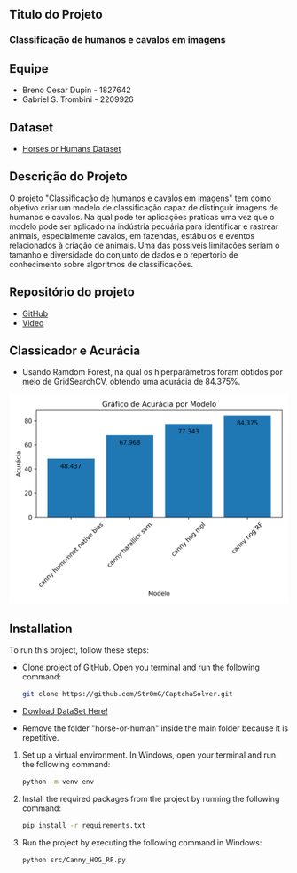 ## Titulo do Projeto

### Classificação de humanos e cavalos em imagens

## Equipe

- Breno Cesar Dupin - 1827642
- Gabriel S. Trombini - 2209926

## Dataset

- [Horses or Humans Dataset](https://www.kaggle.com/sanikamal/horses-or-humans-dataset)

## Descrição do Projeto

O projeto "Classificação de humanos e cavalos em imagens" tem como objetivo criar um modelo de classificação capaz de distinguir imagens de humanos e cavalos. Na qual pode ter aplicações praticas uma vez que o modelo pode ser aplicado na indústria pecuária para identificar e rastrear animais, especialmente cavalos, em fazendas, estábulos e eventos relacionados à criação de animais.
Uma das possiveis limitações seriam o tamanho e diversidade do conjunto de dados e o repertório de conhecimento sobre algoritmos de classificações.

## Repositório do projeto

- [GitHub](https://github.com/Str0mG/HumanVsHorses-CA013IC)
- [Video](https://youtu.be/)

## Classicador e Acurácia

- Usando Ramdom Forest, na qual os hiperparâmetros foram obtidos por meio de GridSearchCV, obtendo uma acurácia de 84.375%.

![Matriz de confusão](https://github.com/Str0mG/HumanVsHorses-CA013IC/blob/main/GraficoAcuracia.png)

## Installation

To run this project, follow these steps:

- Clone project of GitHub. Open you terminal and run the following command:

  ```bash
  git clone https://github.com/Str0mG/CaptchaSolver.git
  ```

- [Dowload DataSet Here!](https://www.kaggle.com/datasets/sanikamal/horses-or-humans-dataset)

- Remove the folder "horse-or-human" inside the main folder because it is repetitive.

1. Set up a virtual environment. In Windows, open your terminal and run the following command:

   ```bash
   python -m venv env
   ```

2. Install the required packages from the project by running the following command:

   ```bash
   pip install -r requirements.txt
   ```

3. Run the project by executing the following command in Windows:

   ```bash
   python src/Canny_HOG_RF.py
   ```
